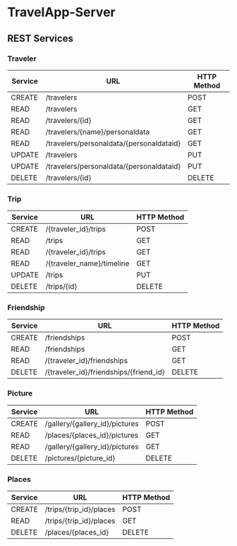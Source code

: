# TravelApp-Server

REST Services
-----------
    
### Traveler  
  
 Service | URL | HTTP Method 
 ------- | --- | -----------
 CREATE  | /travelers  | POST 
 READ  | /travelers  | GET  
 READ  | /travelers/{id}  | GET 
 READ  | /travelers/{name}/personaldata  | GET
 READ  | /travelers/personaldata/{personaldataid} | GET
 UPDATE  | /travelers  | PUT 
 UPDATE  | /travelers/personaldata/{personaldataid} | PUT
 DELETE  | /travelers/{id}  | DELETE 
    
### Trip  
  
 Service | URL | HTTP Method 
 ------- | --- | -----------
 CREATE  | /{traveler_id}/trips  | POST  
 READ  | /trips  | GET |
 READ  | /{traveler_id}/trips  | GET |  
 READ  | /{traveler_name}/timeline  | GET |  
 UPDATE  | /trips  | PUT |
 DELETE  | /trips/{id}  | DELETE |
    
### Friendship  

 Service | URL | HTTP Method 
 ------- | --- | -----------
 CREATE  | /friendships  | POST 
 READ  | /friendships  | GET 
 READ  | /{traveler_id}/friendships  | GET  
 DELETE  | /{traveler_id}/friendships/{friend_id}  | DELETE 
 
### Picture
 
  Service | URL | HTTP Method 
  ------- | --- | -----------
  CREATE  | /gallery/{gallery_id}/pictures  | POST 
  READ  | /places/{places_id}/pictures  | GET 
  READ  | /gallery/{gallery_id}/pictures  | GET 
  DELETE  | /pictures/{picture_id}  | DELETE 
  
### Places
 
  Service | URL | HTTP Method 
  ------- | --- | -----------
  CREATE  | /trips/{trip_id}/places  | POST 
  READ  | /trips/{trip_id}/places  | GET 
  DELETE  | /places/{places_id}  | DELETE 